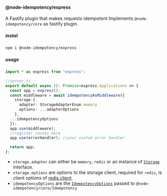 #### @node-idempotency/express

A Fastify plugin that makes requests idempotent
Implements `@node-idempotency/core` as fastify plugin.

##### instal

```bash
npm i @node-idempotency/express
```

##### usage

```ts
import * as express from "express";

//server.ts
export default async (): Promise<express.Application> => {
  const app = express();
  const middleware = await idempotencyAsMiddleware({
    storage:{
      adapter: StorageAdapterEnum.memory
      options: ...adapterOptions
    },
  ...idempotencyOptions
  });
  app.use(middleware);
  //register routes here
  app.use(errorHandler); //your custom error handler

  return app;
};
```

- `storage.adapter` can either be `memory`, `redis` or an instance of [`Storage`](../storage/Readme.md) interface.
- `storage.options` are options to the storage client, required for `redis`, is client options of [redis client](https://www.npmjs.com/package/redis).
- `idempotencyOptions` are the [`IdempotencyOptions`](../core/docs/interfaces/IdempotencyOptions.md) passed to `@node-idempotency/core/Idempotency`
